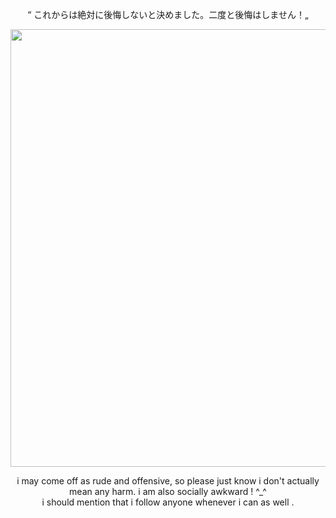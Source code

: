 <p align="center">
“ これからは絶対に後悔しないと決めました。二度と後悔はしません！„
</p>

<p align="center">
 <img src="https://i.pinimg.com/originals/75/18/f7/7518f7f196c53056b16c91382092e8b4.jpg" width="700" />
</p>

<p align="center">
i may come off as rude and offensive, so please just know i don't actually mean any harm. i am also socially awkward ! ^_^
</br>
i should mention that i follow anyone whenever i can as well .
</p>
